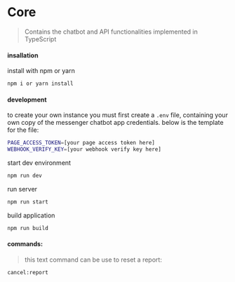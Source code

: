 # Core 
> Contains the chatbot and API functionalities implemented in TypeScript


#### insallation
install with npm or yarn
```sh
npm i or yarn install
```

#### development

to create your own instance you must first create a `.env` file, containing your own copy of the messenger chatbot app credentials.
below is the template for the file:

```sh
PAGE_ACCESS_TOKEN=[your page access token here]
WEBHOOK_VERIFY_KEY=[your webhook verify key here]

```
start dev environment

```sh
npm run dev
```
run server
```sh
npm run start
```
build application
```sh
npm run build
```

#### commands:

> this text command can be use to reset a report:

``` sh
cancel:report
````
